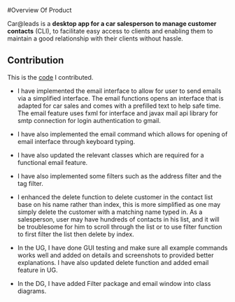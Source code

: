 #Overview Of Product

Car@leads is a **desktop app for a car salesperson to manage customer contacts** (CLI), to facilitate easy access to
clients and enabling them to maintain a good relationship with their clients without hassle.

## Contribution

This is the [code](https://nus-cs2103-ay2021s2.github.io/tp-dashboard/?search=shizheng&sort=groupTitle&sortWithin=title&timeframe=commit&mergegroup=&groupSelect=groupByRepos&breakdown=true&checkedFileTypes=docs~functional-code~test-code~other&since=2021-02-19&tabOpen=true&tabType=authorship&tabAuthor=rajobasu&tabRepo=AY2021S2-CS2103T-W12-2%2Ftp%5Bmaster%5D&authorshipIsMergeGroup=false&authorshipFileTypes=docs~functional-code~test-code&authorshipIsBinaryFileTypeChecked=false) I contributed.

- I have implemented the email interface to allow for user to send emails via a simplified interface. The email functions opens an interface that is adapted for car sales and comes with a prefilled text to help safe time. The email feature uses fxml for interface and javax mail api library for smtp connection for login authentication to gmail. 

- I have also implemented the email command which allows for opening of email interface through keyboard typing.

- I have also updated the relevant classes which are required for a functional email feature.

- I have also implemented some filters such as the address filter and the tag filter.
  
- I enhanced the delete function to delete customer in the contact list base on his name rather than index, this is more simplified as one may simply delete the customer with a matching name typed in. As a salesperson, user may have hundreds of contacts in his list, and it will be troublesome for him to scroll through the list or to use filter function to first filter the list then delete by index. 

- In the UG, I have done GUI testing and make sure all example commands works well and added on details and screenshots to provided better explanations. I have also updated delete function and added email feature in UG.

- In the DG, I have added Filter package and email window into class diagrams.
